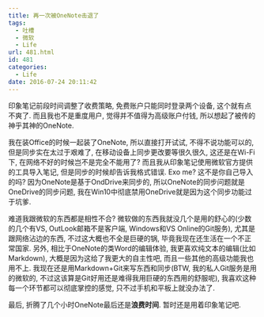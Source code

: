 ```yaml
---
title: 再一次被OneNote击退了
tags:
  - 吐槽
  - 微软
  - Life
url: 481.html
id: 481
categories:
  - Life
date: 2016-07-24 20:11:42
---
```


印象笔记前段时间调整了收费策略, 免费账户只能同时登录两个设备, 这个就有点不爽了. 而且我也不是重度用户, 觉得并不值得为高级账户付钱, 所以想起了被传的神乎其神的OneNote.

我在装Office的时候一起装了OneNote, 所以直接打开试试, 不得不说功能可以的, 但是同步实在太过于艰难了, 在移动设备上同步更改要等很久很久, 这还是在Wi-Fi下, 在网络不好的时候岂不是完全不能用了? 而且我从印象笔记使用微软官方提供的工具导入笔记, 但是同步的时候却告诉我格式错误. Exo me? 这不是你自己导入的吗? 因为OneNote是基于OndDrive来同步的, 所以OneNote的同步问题就是OneDrive的同步问题, 我在Win10中彻底禁用OneDrive就是因为这个同步功能过于坑爹.

难道我跟微软的东西都是相性不合? 微软做的东西我就没几个是用的舒心的(少数的几个有VS, OutLook邮箱不是客户端, Windows和VS Online的Git服务), 尤其是跟网络沾边的东西, 不过这大概也不全是巨硬的锅, 毕竟我现在还生活在一个不正常国家. 另外, 相比于OneNote的类Word的编辑体验, 我更喜欢纯文本的编辑(比如Markdown), 大概是因为这给了我更大的自主性吧, 而且一些其他的高级功能我也用不上. 我现在还是用Markdown+Git来写东西和同步(BTW, 我的私人Git服务是用的微软的, 不过这该算是Git好用还是难得我用巨硬的东西用的舒服呢), 我喜欢这种每一个环节都可以彻底掌控的感觉, 只不过手机和平板上就没办法了.

最后, 折腾了几个小时OneNote最后还是**浪费时间**. 暂时还是用着印象笔记吧.
